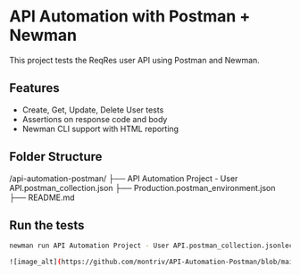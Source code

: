 # API Automation with Postman + Newman

This project tests the ReqRes user API using Postman and Newman.

## Features
- Create, Get, Update, Delete User tests
- Assertions on response code and body
- Newman CLI support with HTML reporting

## Folder Structure
/api-automation-postman/
├── API Automation Project - User API.postman_collection.json
├── Production.postman_environment.json
├── README.md

## Run the tests
```bash
newman run API Automation Project - User API.postman_collection.jsonlection.json -e Production.postman_environment.json -r cli,html

![image_alt](https://github.com/montriv/API-Automation-Postman/blob/main/api-automation.png?raw=true)